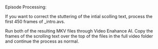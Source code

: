 Episode Processing:

 If you want to correct the stuttering of the intial scolling text, process the first 450 frames of _intro.avs.  

Run both of the resulting MKV files through Video Enahance AI.  Copy the frames of the scrolling text over the
top of the files in the full video folder and continue the process as normal.


